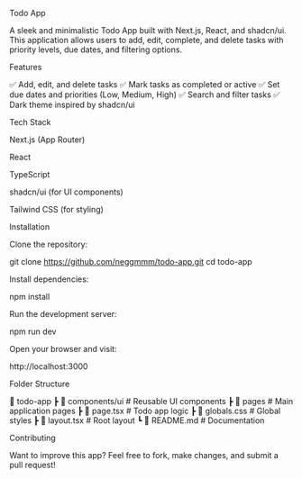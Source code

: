 Todo App

A sleek and minimalistic Todo App built with Next.js, React, and shadcn/ui. This application allows users to add, edit, complete, and delete tasks with priority levels, due dates, and filtering options.

Features

✅ Add, edit, and delete tasks
✅ Mark tasks as completed or active
✅ Set due dates and priorities (Low, Medium, High)
✅ Search and filter tasks
✅ Dark theme inspired by shadcn/ui

Tech Stack

Next.js (App Router)

React

TypeScript

shadcn/ui (for UI components)

Tailwind CSS (for styling)

Installation

Clone the repository:

git clone https://github.com/neggmmm/todo-app.git
cd todo-app

Install dependencies:

npm install

Run the development server:

npm run dev

Open your browser and visit:

http://localhost:3000

Folder Structure

📂 todo-app
 ┣ 📂 components/ui   # Reusable UI components
 ┣ 📂 pages           # Main application pages
 ┣ 📜 page.tsx       # Todo app logic
 ┣ 📜 globals.css    # Global styles
 ┣ 📜 layout.tsx     # Root layout
 ┗ 📜 README.md      # Documentation

Contributing

Want to improve this app? Feel free to fork, make changes, and submit a pull request!
